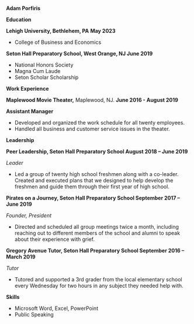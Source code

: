 # 
#
**Adam Porfiris**

**Education**

**Lehigh University, Bethlehem, PA**                                                                             **May 2023**

- College of Business and Economics

**Seton Hall Preparatory School, West Orange, NJ                                                           June 2019**

- National Honors Society
- Magna Cum Laude
- Seton Scholar Scholarship

**Work Experience**

**Maplewood Movie Theater,** Maplewood, NJ.                                                    **June 2016 - August 2019**

**Assistant Manager**

- Developed and organized the work schedule for all twenty employees.
- Handled all business and customer service issues in the theater.

**Leadership**

**Peer Leadership, Seton Hall Preparatory School                                           August 2018 – June 2019**

_Leader_

- Led a group of twenty high school freshmen along with a co-leader. Created and executed plans that we designed to help develop the freshmen and guide them through their first year of high school.

**Pirates on a Journey, Seton Hall Preparatory School                                          September 2017 – June 2019**

_Founder, President_

- Directed and scheduled all group meetings twice a month, including reaching out to different members of the school and alumni to speak about their experience with grief.

**Gregory Avenue Tutor, Seton Hall Preparatory School                              September 2016 – March 2019**

_Tutor_

- Tutored and supported a 3rd grader from the local elementary school every Wednesday for two hours in any subject they needed help with.

**Skills**

- Microsoft Word, Excel, PowerPoint
- Public Speaking